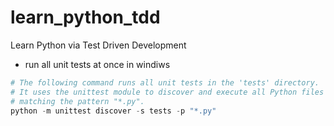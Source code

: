 # learn_python_tdd
Learn Python via Test Driven Development

- run all unit tests at once in windiws
```python
# The following command runs all unit tests in the 'tests' directory.
# It uses the unittest module to discover and execute all Python files
# matching the pattern "*.py".
python -m unittest discover -s tests -p "*.py"
```

